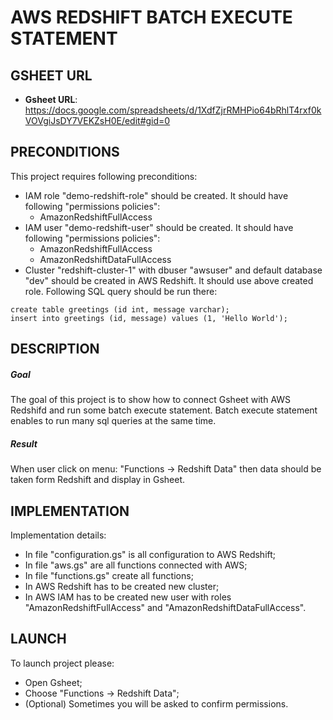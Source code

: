 AWS REDSHIFT BATCH EXECUTE STATEMENT
=====================================


GSHEET URL
----------

* **Gsheet URL**: https://docs.google.com/spreadsheets/d/1XdfZjrRMHPio64bRhlT4rxf0kVOVgiJsDY7VEKZsH0E/edit#gid=0


PRECONDITIONS
-------------

This project requires following preconditions:
* IAM role "demo-redshift-role" should be created. It should have following "permissions policies":
  * AmazonRedshiftFullAccess
* IAM user "demo-redshift-user" should be created. It should have following "permissions policies":
  * AmazonRedshiftFullAccess
  * AmazonRedshiftDataFullAccess
* Cluster "redshift-cluster-1" with dbuser "awsuser" and default database "dev" should be created in AWS Redshift. It should use above created role. 
Following SQL query should be run there:
```
create table greetings (id int, message varchar);
insert into greetings (id, message) values (1, 'Hello World');
```


DESCRIPTION
-----------

##### Goal
The goal of this project is to show how to connect Gsheet with AWS Redshifd and run some batch execute statement. Batch execute statement enables to run many sql queries at the same time.

##### Result 
When user click on menu: "Functions -> Redshift Data" then data should be taken form Redshift and display in Gsheet.


IMPLEMENTATION
-----------

Implementation details:
* In file "configuration.gs" is all configuration to AWS Redshift;
* In file "aws.gs" are all functions connected with AWS;
* In file "functions.gs" create all functions;
* In AWS Redshift has to be created new cluster;
* In AWS IAM has to be created new user with roles "AmazonRedshiftFullAccess" and "AmazonRedshiftDataFullAccess". 
  

LAUNCH
------

To launch project please:
* Open Gsheet;
* Choose "Functions -> Redshift Data";
* (Optional) Sometimes you will be asked to confirm permissions.